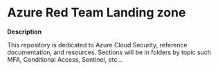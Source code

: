 # Azure Red Team Landing zone

**Description**

This repository is dedicated to Azure Cloud Security, reference documentation, and resources. Sections will be in folders by topic such MFA, Conditional Access, Sentinel, etc...
